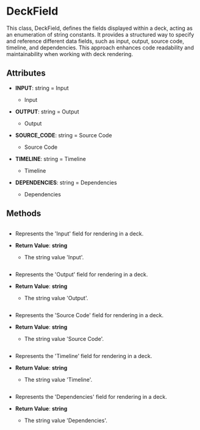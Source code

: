 # DeckField

This class, DeckField, defines the fields displayed within a deck, acting as an enumeration of string constants. It provides a structured way to specify and reference different data fields, such as input, output, source code, timeline, and dependencies. This approach enhances code readability and maintainability when working with deck rendering.

## Attributes

- **INPUT**: string = Input
  - Input

- **OUTPUT**: string = Output
  - Output

- **SOURCE_CODE**: string = Source Code
  - Source Code

- **TIMELINE**: string = Timeline
  - Timeline

- **DEPENDENCIES**: string = Dependencies
  - Dependencies



## Methods
```def INPUT()
```
-  Represents the &#x27;Input&#x27; field for rendering in a deck.

- **Return Value**:
**string**
  - The string value &#x27;Input&#x27;.
```def OUTPUT()
```
-  Represents the &#x27;Output&#x27; field for rendering in a deck.

- **Return Value**:
**string**
  - The string value &#x27;Output&#x27;.
```def SOURCE_CODE()
```
-  Represents the &#x27;Source Code&#x27; field for rendering in a deck.

- **Return Value**:
**string**
  - The string value &#x27;Source Code&#x27;.
```def TIMELINE()
```
-  Represents the &#x27;Timeline&#x27; field for rendering in a deck.

- **Return Value**:
**string**
  - The string value &#x27;Timeline&#x27;.
```def DEPENDENCIES()
```
-  Represents the &#x27;Dependencies&#x27; field for rendering in a deck.

- **Return Value**:
**string**
  - The string value &#x27;Dependencies&#x27;.
